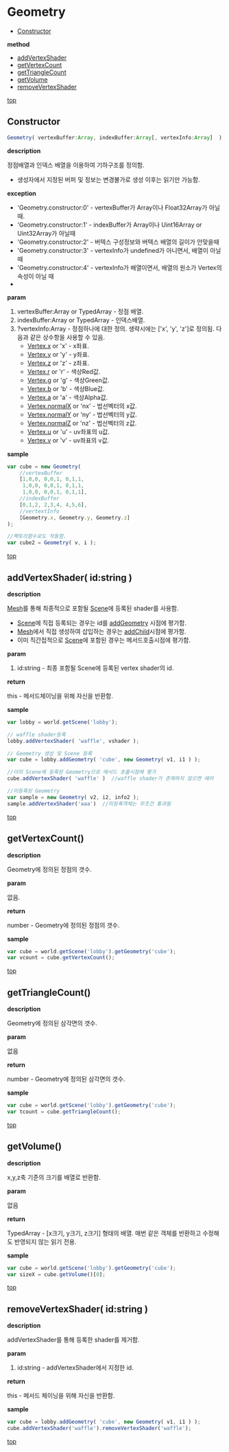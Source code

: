 # Geometry
* [Constructor](#constructor)

**method**

* [addVertexShader](#addvertexshader-idstring-)
* [getVertexCount](#getvertexcount)
* [getTriangleCount](#gettrianglecount)
* [getVolume](#getvolume)
* [removeVertexShader](#removevertexshader-idstring-)

[top](#)
## Constructor

```javascript
Geometry( vertexBuffer:Array, indexBuffer:Array[, vertexInfo:Array]  )
```

**description**

정점배열과 인덱스 배열을 이용하여 기하구조를 정의함.
* 생성자에서 지정된 버퍼 및 정보는 변경불가로 생성 이후는 읽기만 가능함.

**exception**

* 'Geometry.constructor:0' - vertexBuffer가 Array이나 Float32Array가 아닐때.
* 'Geometry.constructor:1' - indexBuffer가 Array이나 Uint16Array or Uint32Array가 아닐때
* 'Geometry.constructor:2' - 버텍스 구성정보와 버텍스 배열의 길이가 안맞을때
* 'Geometry.constructor:3' - vertexInfo가 undefined가 아니면서, 배열이 아닐 때
* 'Geometry.constructor:4' - vertexInfo가 배열이면서, 배열의 원소가 Vertex의 속성이 아닐 때
* 
**param**

1. vertexBuffer:Array or TypedArray - 정점 배열.
2. indexBuffer:Array or TypedArray - 인덱스배열.
3. ?vertexInfo:Array - 정점하나에 대한 정의. 생략시에는 ['x', 'y', 'z']로 정의됨. 다음과 같은 상수항을 사용할 수 있음.
    * [Vertex.x](Vertex.md#vertexx) or 'x' - x좌표.
    * [Vertex.y](Vertex.md#vertexy) or 'y' - y좌표.
    * [Vertex.z](Vertex.md#vertexz) or 'z' - z좌표.
    * [Vertex.r](Vertex.md#vertexr) or 'r' - 색상Red값.
    * [Vertex.g](Vertex.md#vertexg) or 'g' - 색상Green값.
    * [Vertex.b](Vertex.md#vertexb) or 'b' - 색상Blue값.
    * [Vertex.a](Vertex.md#vertexa) or 'a' - 색상Alpha값.
    * [Vertex.normalX](Vertex.md#vertexnormalx) or 'nx' - 법선벡터의 x값.
    * [Vertex.normalY](Vertex.md#vertexnormaly) or 'ny' - 법선벡터의 y값.
    * [Vertex.normalZ](Vertex.md#vertexnormalz) or 'nz' - 법선벡터의 z값.
    * [Vertex.u](Vertex.md#vertexu) or 'u' - uv좌표의 u값.
    * [Vertex.v](Vertex.md#vertexv) or 'v' - uv좌표의 v값.

**sample**

```javascript
var cube = new Geometry( 
    //vertexBuffer
    [1,0,0, 0,0,1, 0,1,1,
     1,0,0, 0,0,1, 0,1,1, 
     1,0,0, 0,0,1, 0,1,1],
    //indexBuffer
    [0,1,2, 2,3,4, 4,5,6],
    //vertextInfo
    [Geometry.x, Geometry.y, Geometry.z]
);

//팩토리함수로도 작동함.
var cube2 = Geometry( v, i );
```

[top](#)
## addVertexShader( id:string )

**description**

[Mesh](Mesh.md)를 통해 최종적으로 포함될 [Scene](Scene.md)에 등록된 shader를 사용함.
* [Scene](Scene.md)에 직접 등록되는 경우는 id를 [addGeometry](Scene.md#addgeometry-idstring-geomertygeometry) 시점에 평가함.
* [Mesh](Mesh.md)에서 직접 생성하여 삽입하는 경우는 [addChild](Scene.md#addchild-idstring-meshmesh-)시점에 평가함.
* 이미 직간접적으로 [Scene](Scene.md)에 포함된 경우는 메서드호출시점에 평가함.

**param**

1. id:string - 최종 포함될 Scene에 등록된 vertex shader의 id.

**return**

this - 메서드체이닝을 위해 자신을 반환함.

**sample**

```javascript
var lobby = world.getScene('lobby');

// waffle shader등록
lobby.addVertexShader( 'waffle', vshader );

// Geometry 생성 및 Scene 등록
var cube = lobby.addGeometry( 'cube', new Geometry( v1, i1 ) );

//이미 Scene에 등록된 Geometry므로 메서드 호출시점에 평가
cube.addVertexShader( 'waffle' )  //waffle shader가 존재하지 않으면 에러

//미등록된 Geometry
var sample = new Geometry( v2, i2, info2 );
sample.addVertexShader('aaa')  //미등록객체는 무조건 통과됨
```

[top](#)
## getVertexCount()

**description**

Geometry에 정의된 정점의 갯수.

**param**

없음.

**return**

number - Geometry에 정의된 정점의 갯수.

**sample**

```javascript
var cube = world.getScene('lobby').getGeometry('cube');
var vcount = cube.getVertexCount();
```

[top](#)
## getTriangleCount()

**description**

Geometry에 정의된 삼각면의 갯수.

**param**

없음

**return**

number - Geometry에 정의된 삼각면의 갯수.

**sample**

```javascript
var cube = world.getScene('lobby').getGeometry('cube');
var tcount = cube.getTriangleCount();
```

[top](#)
## getVolume()

**description**

x,y,z축 기준의 크기를 배열로 반환함.

**param**

없음

**return**

TypedArray - [x크기, y크기, z크기] 형태의 배열. 매번 같은 객체를 반환하고 수정해도 반영되지 않는 읽기 전용.

**sample**

```javascript
var cube = world.getScene('lobby').getGeometry('cube');
var sizeX = cube.getVolume()[0];
```

[top](#)
## removeVertexShader( id:string )

**description**

addVertexShader를 통해 등록한 shader를 제거함.

**param**

1. id:string - addVertexShader에서 지정한 id.

**return**

this - 메서드 체이닝을 위해 자신을 반환함.

**sample**

```javascript
var cube = lobby.addGeometry( 'cube', new Geometry( v1, i1 ) );
cube.addVertexShader('waffle').removeVertexShader('waffle');
```

[top](#)

